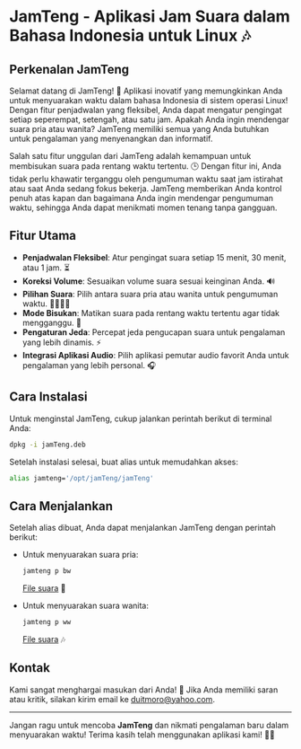 # JamTeng - Aplikasi Jam Suara dalam Bahasa Indonesia untuk Linux 🎶

## Perkenalan JamTeng
Selamat datang di JamTeng! 🌟 Aplikasi inovatif yang memungkinkan Anda untuk menyuarakan waktu dalam bahasa Indonesia di sistem operasi Linux! Dengan fitur penjadwalan yang fleksibel, Anda dapat mengatur pengingat setiap seperempat, setengah, atau satu jam. Apakah Anda ingin mendengar suara pria atau wanita? JamTeng memiliki semua yang Anda butuhkan untuk pengalaman yang menyenangkan dan informatif.

Salah satu fitur unggulan dari JamTeng adalah kemampuan untuk membisukan suara pada rentang waktu tertentu. 🕒 Dengan fitur ini, Anda tidak perlu khawatir terganggu oleh pengumuman waktu saat jam istirahat atau saat Anda sedang fokus bekerja. JamTeng memberikan Anda kontrol penuh atas kapan dan bagaimana Anda ingin mendengar pengumuman waktu, sehingga Anda dapat menikmati momen tenang tanpa gangguan.

## Fitur Utama
- **Penjadwalan Fleksibel**: Atur pengingat suara setiap 15 menit, 30 menit, atau 1 jam. ⏳
- **Koreksi Volume**: Sesuaikan volume suara sesuai keinginan Anda. 🔊
- **Pilihan Suara**: Pilih antara suara pria atau wanita untuk pengumuman waktu. 👨‍🦰👩‍🦰
- **Mode Bisukan**: Matikan suara pada rentang waktu tertentu agar tidak mengganggu. 🤫
- **Pengaturan Jeda**: Percepat jeda pengucapan suara untuk pengalaman yang lebih dinamis. ⚡
- **Integrasi Aplikasi Audio**: Pilih aplikasi pemutar audio favorit Anda untuk pengalaman yang lebih personal. 🎧

## Cara Instalasi
Untuk menginstal JamTeng, cukup jalankan perintah berikut di terminal Anda:

```bash
dpkg -i jamTeng.deb
```

Setelah instalasi selesai, buat alias untuk memudahkan akses:

```bash
alias jamteng='/opt/jamTeng/jamTeng'
```

## Cara Menjalankan
Setelah alias dibuat, Anda dapat menjalankan JamTeng dengan perintah berikut:

- Untuk menyuarakan suara pria:
  ```bash
  jamteng p bw
  ```
  [File suara](jamTeng/opt/jamTeng/mp3/buatanSendiri/id/pria) 🎤

- Untuk menyuarakan suara wanita:
  ```bash
  jamteng p ww
  ```
  [File suara](jamTeng/opt/jamTeng/mp3/wide8/id/wanita) 🎶

## Kontak
Kami sangat menghargai masukan dari Anda! 💌 Jika Anda memiliki saran atau kritik, silakan kirim email ke [duitmoro@yahoo.com](mailto:duitmoro@yahoo.com).

---

Jangan ragu untuk mencoba **JamTeng** dan nikmati pengalaman baru dalam menyuarakan waktu! Terima kasih telah menggunakan aplikasi kami! 🙌✨
